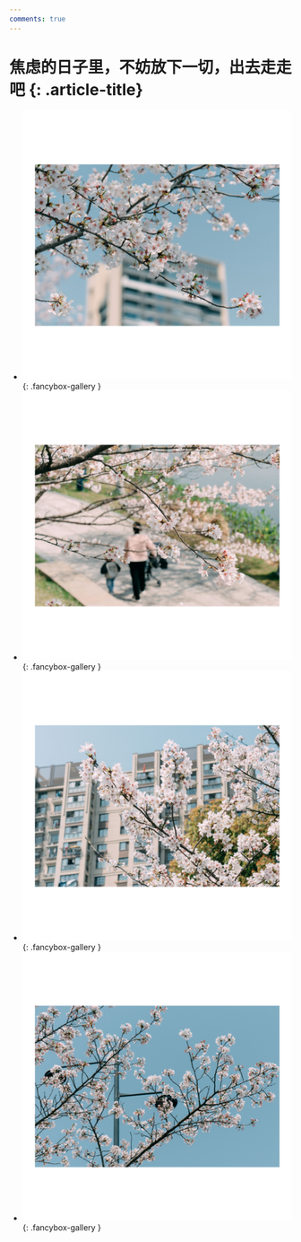 ```yaml
---
comments: true
---
```


# 焦虑的日子里，不妨放下一切，出去走走吧 {: .article-title}

<div class="grid cards" markdown>

- [![img](b092d18c-c4c2-4870-97fc-6d31168eb6dd.jpg)](b092d18c-c4c2-4870-97fc-6d31168eb6dd.jpg){: .fancybox-gallery }
- [![img](dd0fc556-3547-45a1-809d-82c362f47dd6.jpg)](dd0fc556-3547-45a1-809d-82c362f47dd6.jpg){: .fancybox-gallery }
- [![img](964aed71-0165-4434-a89b-7c8896b46a79.jpg)](964aed71-0165-4434-a89b-7c8896b46a79.jpg){: .fancybox-gallery }
- [![img](a498c470-e6d5-404e-96aa-64c701605009.jpg)](a498c470-e6d5-404e-96aa-64c701605009.jpg){: .fancybox-gallery }


</div>
